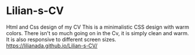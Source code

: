 # Lilian-s-CV
Html and Css design of my CV
This is a minimalistic CSS design with warm colors. There isn't so much going on in the Cv, it is simply clean and warm.
It is also responsive to different screen sizes.
 https://lilianada.github.io/Lilian-s-CV/
 
